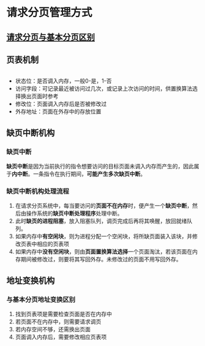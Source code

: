 # 请求分页管理方式

## [请求分页与基本分页区别](./虚拟存储技术.md###虚拟内存与非连续分配存储管理方式的区别) 

## 页表机制

<img :src="$withBase='/img/os-request-page-manage1.png'" class="align-center" />

- 状态位：是否调入内存，一般0-是，1-否
- 访问字段：可记录最近被访问过几次，或记录上次访问的时间，供置换算法选择换出页面时参考
- 修改位：页面调入内存后是否被修改过
- 外存地址：页面在外存中的存放位置

## 缺页中断机构

### 缺页中断

**缺页中断**是因为当前执行的指令想要访问的目标页面未调入内存而产生的，因此属于**内中断**。一条指令在执行期间，**可能产生多次缺页中断**。

### 缺页中断机构处理流程

1. 在请求分页系统中，每当要访问的**页面不在内存**时，便产生一个**缺页中断**，然后由操作系统的**缺页中断处理程序**处理中断。
2. 此时**缺页的进程阻塞**，放入阻塞队列，调页完成后再将其唤醒，放回就绪队列。
3. 如果内存中**有空闲块**，则为进程分配一个空闲块，将所缺页面装入该块，并修改页表中相应的页表项
4. 如果内存中**没有空闲块**，则由**页面置换算法选择**一个页面淘汰，若该页面在内存期间被修改过，则要将其写回外存。未修改过的页面不用写回外存。

## 地址变换机构

### 与基本分页地址变换区别

1. 找到页表项是需要检查页面是否在内存中
2. 若页面不在内存中，则需要请求调页
3. 若内存空间不够，还需换出页面
4. 页面调入内存后，需要修改相应页表项